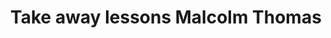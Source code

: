 ---
area: Communication Skills, calgary-cambridge-model
category: 33 - Calgary Cambridge Workshop
title: Take away lessons Malcolm Thomas
description: Take away lessons Malcolm Thomas
audio: /assets/audio/33- Calgary Cambridge Workshop - Take away lessons Malcolm Thomas - MQ.mp3
article: 
www: 
keywords: Calgary, Cambridge, Model, take, away, lessons
youtube: 
soundcloud: 
---